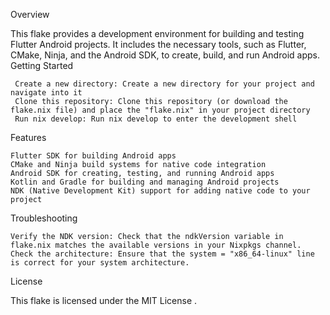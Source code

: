 Overview 

This flake provides a development environment for building and testing Flutter Android projects. It includes the necessary tools, such as Flutter, CMake, Ninja, and the Android SDK, to create, build, and run Android apps. 
Getting Started 

     Create a new directory: Create a new directory for your project and navigate into it
     Clone this repository: Clone this repository (or download the flake.nix file) and place the "flake.nix" in your project directory
     Run nix develop: Run nix develop to enter the development shell
     

Features 

    Flutter SDK for building Android apps
    CMake and Ninja build systems for native code integration
    Android SDK for creating, testing, and running Android apps
    Kotlin and Gradle for building and managing Android projects
    NDK (Native Development Kit) support for adding native code to your project
     

Troubleshooting 

    Verify the NDK version: Check that the ndkVersion variable in flake.nix matches the available versions in your Nixpkgs channel.
    Check the architecture: Ensure that the system = "x86_64-linux" line is correct for your system architecture.
     

License 

This flake is licensed under the MIT License . 

